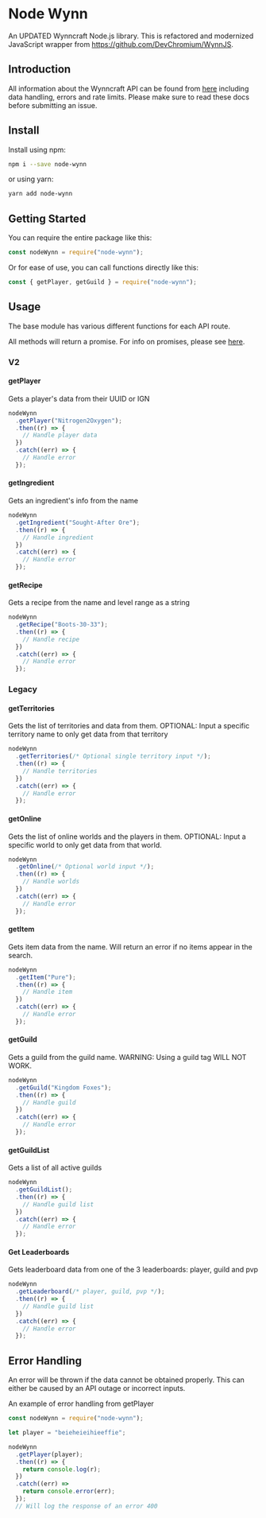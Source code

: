 # Node Wynn

An UPDATED Wynncraft Node.js library. This is refactored and modernized JavaScript wrapper from https://github.com/DevChromium/WynnJS.

## Introduction

All information about the Wynncraft API can be found from [here](https://docs.wynncraft.com) including data handling, errors and rate limits. Please make sure to read these docs before submitting an issue.

## Install

Install using npm:

```bash
npm i --save node-wynn
```

or using yarn:

```bash
yarn add node-wynn
```

## Getting Started

You can require the entire package like this:

```js
const nodeWynn = require("node-wynn");
```

Or for ease of use, you can call functions directly like this:

```js
const { getPlayer, getGuild } = require("node-wynn");
```

## Usage

The base module has various different functions for each API route.

All methods will return a promise. For info on promises, please see [here](https://developer.mozilla.org/en-US/docs/Web/JavaScript/Reference/Global_Objects/Promise).

### V2

#### getPlayer

Gets a player's data from their UUID or IGN

```js
nodeWynn
  .getPlayer("Nitrogen2Oxygen");
  .then((r) => {
    // Handle player data
  })
  .catch((err) => {
    // Handle error
  });
```

#### getIngredient

Gets an ingredient's info from the name

```js
nodeWynn
  .getIngredient("Sought-After Ore");
  .then((r) => {
    // Handle ingredient
  })
  .catch((err) => {
    // Handle error
  });
```

#### getRecipe

Gets a recipe from the name and level range as a string

```js
nodeWynn
  .getRecipe("Boots-30-33");
  .then((r) => {
    // Handle recipe
  })
  .catch((err) => {
    // Handle error
  });
```

### Legacy

#### getTerritories

Gets the list of territories and data from them.
OPTIONAL: Input a specific territory name to only get data from that territory

```js
nodeWynn
  .getTerritories(/* Optional single territory input */);
  .then((r) => {
    // Handle territories
  })
  .catch((err) => {
    // Handle error
  });
```

#### getOnline

Gets the list of online worlds and the players in them.
OPTIONAL: Input a specific world to only get data from that world.

```js
nodeWynn
  .getOnline(/* Optional world input */);
  .then((r) => {
    // Handle worlds
  })
  .catch((err) => {
    // Handle error
  });
```

#### getItem

Gets item data from the name. Will return an error if no items appear in the search.

```js
nodeWynn
  .getItem("Pure");
  .then((r) => {
    // Handle item
  })
  .catch((err) => {
    // Handle error
  });
```

#### getGuild

Gets a guild from the guild name.
WARNING: Using a guild tag WILL NOT WORK.

```js
nodeWynn
  .getGuild("Kingdom Foxes");
  .then((r) => {
    // Handle guild
  })
  .catch((err) => {
    // Handle error
  });
```

#### getGuildList

Gets a list of all active guilds

```js
nodeWynn
  .getGuildList();
  .then((r) => {
    // Handle guild list
  })
  .catch((err) => {
    // Handle error
  });
```

#### Get Leaderboards

Gets leaderboard data from one of the 3 leaderboards: player, guild and pvp

```js
nodeWynn
  .getLeaderboard(/* player, guild, pvp */);
  .then((r) => {
    // Handle guild list
  })
  .catch((err) => {
    // Handle error
  });
```

## Error Handling

An error will be thrown if the data cannot be obtained properly. This can either be caused by an API outage or incorrect inputs.

An example of error handling from getPlayer

```js
const nodeWynn = require("node-wynn");

let player = "beieheieihieeffie";

nodeWynn
  .getPlayer(player);
  .then((r) => {
    return console.log(r);
  })
  .catch((err) => 
    return console.error(err);
  });
  // Will log the response of an error 400
```
